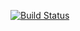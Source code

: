 [![Build Status](https://travis-ci.org/snoopcheri/advent-of-code-2016.svg?branch=master)](https://travis-ci.org/snoopcheri/advent-of-code-2016)